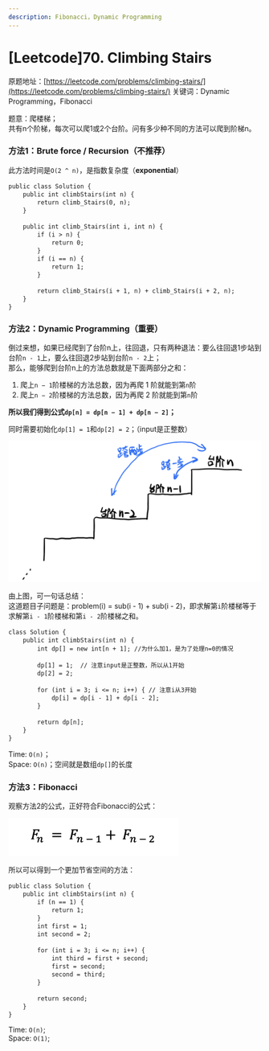 ```yaml
---
description: Fibonacci，Dynamic Programming
---
```


# \[Leetcode\]70. Climbing Stairs

原题地址：[https://leetcode.com/problems/climbing-stairs/](https://leetcode.com/problems/climbing-stairs/) 关键词：Dynamic Programming，Fibonacci

题意：爬楼梯；  
共有n个阶梯，每次可以爬1或2个台阶。问有多少种不同的方法可以爬到阶梯n。



### 方法1：Brute force / Recursion（不推荐）

此方法时间是`O(2 ^ n)`，是指数复杂度（**exponential**）

```text
public class Solution {
    public int climbStairs(int n) {
        return climb_Stairs(0, n);
    }
    
    public int climb_Stairs(int i, int n) {
        if (i > n) {
            return 0;
        }
        if (i == n) {
            return 1;
        }
        
        return climb_Stairs(i + 1, n) + climb_Stairs(i + 2, n); 
    }
}
```



### 方法2：Dynamic Programming（重要）

倒过来想，如果已经爬到了台阶n上，往回退，只有两种退法：要么往回退1步站到台阶`n - 1`上，要么往回退2步站到台阶`n - 2`上；  
那么，能够爬到台阶n上的方法总数就是下面两部分之和：

1. 爬上`n − 1`阶楼梯的方法总数，因为再爬 1 阶就能到第`n`阶 
2. 爬上`n − 2`阶楼梯的方法总数，因为再爬 2 阶就能到第`n`阶

**所以我们得到公式`dp[n] = dp[n − 1] + dp[n − 2]`；**

同时需要初始化`dp[1] = 1`和`dp[2] = 2`；（input是正整数）

![](.gitbook/assets/img_6421.jpg)

由上图，可一句话总结：  
这道题目子问题是：problem\(i\) = sub\(i - 1\) + sub\(i - 2\)，即求解第`i`阶楼梯等于求解第`i - 1`阶楼梯和第`i - 2`阶楼梯之和。

```text
class Solution {
    public int climbStairs(int n) {
        int dp[] = new int[n + 1]; //为什么加1，是为了处理n=0的情况
        
        dp[1] = 1;  // 注意input是正整数，所以从1开始
        dp[2] = 2;
        
        for (int i = 3; i <= n; i++) { // 注意i从3开始
            dp[i] = dp[i - 1] + dp[i - 2];
        }
        
        return dp[n];
    }
}
```

Time: `O(n)`；  
Space: `O(n)`；空间就是数组`dp[]`的长度



### 方法3：Fibonacci

观察方法2的公式，正好符合Fibonacci的公式：

![](.gitbook/assets/screen-shot-2021-07-20-at-12.30.22-am.png)

所以可以得到一个更加节省空间的方法：

```text
public class Solution {
    public int climbStairs(int n) {
        if (n == 1) {
            return 1;
        }
        int first = 1;
        int second = 2;
        
        for (int i = 3; i <= n; i++) {
            int third = first + second;
            first = second;
            second = third;
        }
        
        return second;
    }
}
```

Time: `O(n)`;   
Space: `O(1)`;



